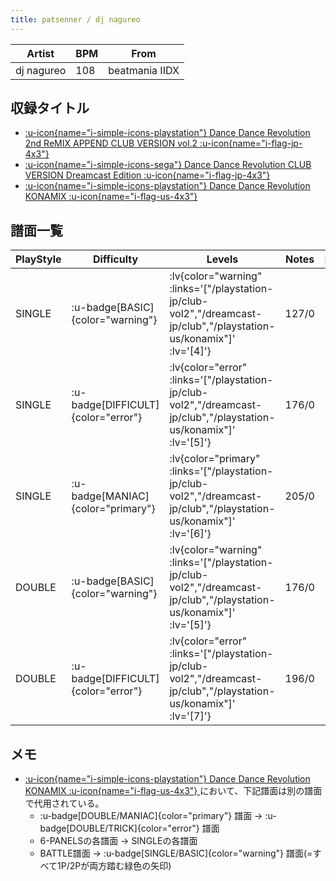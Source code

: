 ```yaml
---
title: patsenner / dj nagureo
---
```


|Artist|BPM|From|
|------|---|----|
|dj nagureo|108|beatmania IIDX|

## 収録タイトル

- [ :u-icon{name="i-simple-icons-playstation"} Dance Dance Revolution 2nd ReMIX APPEND CLUB VERSION vol.2 :u-icon{name="i-flag-jp-4x3"} ](/playstation-jp/club-vol2)
- [ :u-icon{name="i-simple-icons-sega"} Dance Dance Revolution CLUB VERSION Dreamcast Edition :u-icon{name="i-flag-jp-4x3"} ](/dreamcast-jp/club)
- [ :u-icon{name="i-simple-icons-playstation"} Dance Dance Revolution KONAMIX :u-icon{name="i-flag-us-4x3"} ](/playstation-us/konamix)

## 譜面一覧

|PlayStyle|Difficulty|Levels|Notes|Movie|
|---------|----------|------|-----|-----|
|SINGLE| :u-badge[BASIC]{color="warning"} | :lv{color="warning" :links='["/playstation-jp/club-vol2","/dreamcast-jp/club","/playstation-us/konamix"]' :lv='[4]'} |127/0||
|SINGLE| :u-badge[DIFFICULT]{color="error"} | :lv{color="error" :links='["/playstation-jp/club-vol2","/dreamcast-jp/club","/playstation-us/konamix"]' :lv='[5]'} |176/0||
|SINGLE| :u-badge[MANIAC]{color="primary"} | :lv{color="primary" :links='["/playstation-jp/club-vol2","/dreamcast-jp/club","/playstation-us/konamix"]' :lv='[6]'} |205/0||
|DOUBLE| :u-badge[BASIC]{color="warning"} | :lv{color="warning" :links='["/playstation-jp/club-vol2","/dreamcast-jp/club","/playstation-us/konamix"]' :lv='[5]'} |176/0||
|DOUBLE| :u-badge[DIFFICULT]{color="error"} | :lv{color="error" :links='["/playstation-jp/club-vol2","/dreamcast-jp/club","/playstation-us/konamix"]' :lv='[7]'} |196/0||

## メモ

- [ :u-icon{name="i-simple-icons-playstation"} Dance Dance Revolution KONAMIX :u-icon{name="i-flag-us-4x3"} ](/playstation-us/konamix)において、下記譜面は別の譜面で代用されている。
  - :u-badge[DOUBLE/MANIAC]{color="primary"} 譜面 →  :u-badge[DOUBLE/TRICK]{color="error"} 譜面
  - 6-PANELSの各譜面 → SINGLEの各譜面
  - BATTLE譜面 → :u-badge[SINGLE/BASIC]{color="warning"} 譜面(=すべて1P/2Pが両方踏む緑色の矢印)
